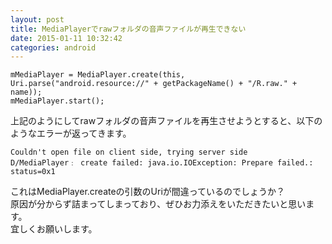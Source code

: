 ```yaml
---
layout: post
title: MediaPlayerでrawフォルダの音声ファイルが再生できない
date: 2015-01-11 10:32:42
categories: android
---
```

<!-- {% raw %} -->
<pre><code>mMediaPlayer = MediaPlayer.create(this, Uri.parse("android.resource://" + getPackageName() + "/R.raw." + name));
mMediaPlayer.start();
</code></pre>

<p>上記のようにしてrawフォルダの音声ファイルを再生させようとすると、以下のようなエラーが返ってきます。</p>

<pre><code>Couldn't open file on client side, trying server side
D/MediaPlayer﹕ create failed: java.io.IOException: Prepare failed.: status=0x1
</code></pre>

<p>これはMediaPlayer.createの引数のUriが間違っているのでしょうか？<br>
原因が分からず詰まってしまっており、ぜひお力添えをいただきたいと思います。<br>
宜しくお願いします。</p>
<!-- {% endraw %} -->
